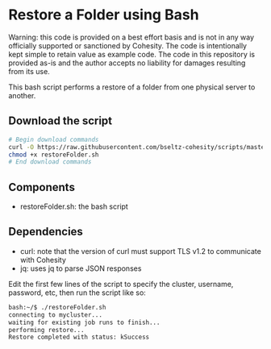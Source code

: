 # Restore a Folder using Bash

Warning: this code is provided on a best effort basis and is not in any way officially supported or sanctioned by Cohesity. The code is intentionally kept simple to retain value as example code. The code in this repository is provided as-is and the author accepts no liability for damages resulting from its use.

This bash script performs a restore of a folder from one physical server to another.

## Download the script

```bash
# Begin download commands
curl -O https://raw.githubusercontent.com/bseltz-cohesity/scripts/master/bash/restoreFolder/restoreFolder.sh
chmod +x restoreFolder.sh
# End download commands
```

## Components

* restoreFolder.sh: the bash script

## Dependencies

* curl: note that the version of curl must support TLS v1.2 to communicate with Cohesity
* jq: uses jq to parse JSON responses

Edit the first few lines of the script to specify the cluster, username, password, etc, then run the script like so:

```bash
bash:~/$ ./restoreFolder.sh
connecting to mycluster...
waiting for existing job runs to finish...
performing restore...
Restore completed with status: kSuccess
```
